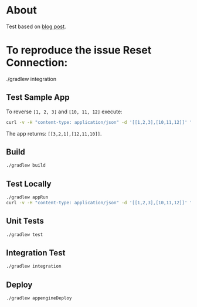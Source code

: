 # About

Test based on  [blog post](https://medium.com/@tejohnso/a-minimal-java-api-with-jetty-jersey-jackson-and-gradle-9842a145815e).


# To reproduce the issue Reset Connection:

./gradlew integration


## Test Sample App

To reverse `[1, 2, 3]` and `[10, 11, 12]` execute:

``` bash
curl -v -H "content-type: application/json" -d '[[1,2,3],[10,11,12]]' "https://abstract-plane-178719.appspot.com/reverse-arrays"
```

The app returns: `[[3,2,1],[12,11,10]]`.

## Build

``` bash
./gradlew build
```

## Test Locally

``` bash
./gradlew appRun
curl -v -H "content-type: application/json" -d '[[1,2,3],[10,11,12]]' "http://localhost/reverse-arrays"
```

## Unit Tests

``` bash
./gradlew test
```

## Integration Test

``` bash
./gradlew integration
```

## Deploy

``` bash
./gradlew appengineDeploy
```
